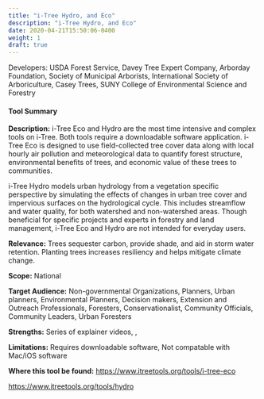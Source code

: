 ```yaml
---
title: "i-Tree Hydro, and Eco"
description: "i-Tree Hydro, and Eco"
date: 2020-04-21T15:50:06-0400
weight: 1
draft: true
---
```

Developers: USDA Forest Service, Davey Tree Expert Company, Arborday Foundation, Society of Municipal Arborists, International Society of Arboriculture, Casey Trees, SUNY College of Environmental Science and Forestry

#### Tool Summary
**Description:** i-Tree Eco and Hydro are the most time intensive and complex tools on i-Tree. Both tools require a downloadable software application. i-Tree Eco is designed to use field-collected tree cover data along with local hourly air pollution and meteorological data to quantify forest structure, environmental benefits of trees, and economic value of these trees to communities.

i-Tree Hydro models urban hydrology from a vegetation specific perspective by simulating the effects of changes in urban tree cover and impervious surfaces on the hydrological cycle. This includes streamflow and water quality, for both watershed and non-watershed areas. Though beneficial for specific projects and experts in forestry and land management, i-Tree Eco and Hydro are not intended for everyday users.

**Relevance:** Trees sequester carbon, provide shade, and aid in storm water retention. Planting trees increases resiliency and helps mitigate climate change.

**Scope:** National

**Target Audience:** Non-governmental Organizations, Planners, Urban planners, Environmental Planners, Decision makers, Extension and Outreach Professionals, Foresters, Conservationalist, Community Officials, Community Leaders, Urban Foresters

**Strengths:** Series of explainer videos, , 

**Limitations:** Requires downloadable software, Not compatable with Mac/iOS software

**Where this tool be found:** https://www.itreetools.org/tools/i-tree-eco


https://www.itreetools.org/tools/hydro
